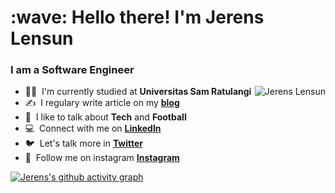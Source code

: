 <h1 align="left" id="jerensl-title">:wave: Hello there! I'm Jerens Lensun</h1>
<h3 align="left">I am a Software Engineer</h3>


<a href="#jerensl-title">
  <img src="https://github-readme-stats.vercel.app/api?username=jerensl&show_icons=true&theme=react&count_private=true&include_all_commits=true" alt="Jerens Lensun" align="right" />
</a>

- 🧑‍🎓 &nbsp;I'm currently studied at **Universitas Sam Ratulangi**
- ✍️ &nbsp;I regulary write article on my **[blog]**
- 💬 &nbsp;I like to talk about **Tech** and **Football**
- 💻 &nbsp;Connect with me on **[LinkedIn]**
- 🐦 &nbsp;Let's talk more in **[Twitter]**
- 🤟 &nbsp;Follow me on instagram **[Instagram]**

[linkedin]: https://www.linkedin.com/in/jerensl "LinkedIn"
[twitter]: https://twitter.com/jerensl22 "Twitter"
[instagram]: https://www.instagram.com/jerensl/ "Instagram"
[blog]: https://www.jerenslensun.com/blog "Blog"

[![Jerens's github activity graph](https://activity-graph.herokuapp.com/graph?username=jerensl&theme=react-dark)](https://github.com/jerensl)
